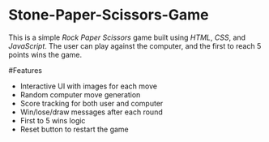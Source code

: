 # Stone-Paper-Scissors-Game

This is a simple *Rock Paper Scissors* game built using *HTML*, *CSS*, and *JavaScript*. The user can play against the computer, and the first to reach 5 points wins the game.

#Features

- Interactive UI with images for each move
- Random computer move generation
- Score tracking for both user and computer
- Win/lose/draw messages after each round
- First to 5 wins logic
- Reset button to restart the game
